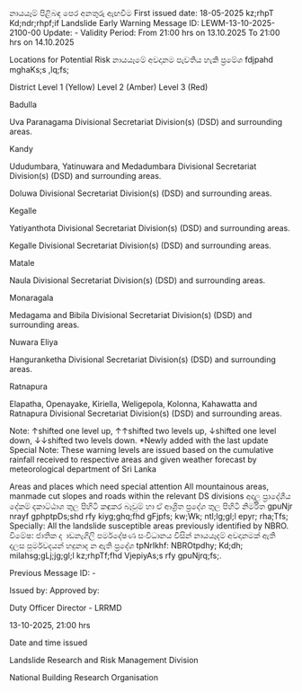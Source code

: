 නායයෑම් පිළිබඳ පෙර අනතුරු ඇඟවීම First issued date: 18-05-2025 kz;rhpT Kd;ndr;rhpf;if Landslide Early Warning Message ID: LEWM-13-10-2025-2100-00 Update: - Validity Period: From 21:00 hrs on 13.10.2025 To 21:00 hrs on 14.10.2025

Locations for Potential Risk නායයෑමේ අවදානම පැවතිය හැකි ප්‍රමේශ fdjpahd mghaKs;s ,lq;fs;

District Level 1 (Yellow) Level 2 (Amber) Level 3 (Red)

Badulla

Uva Paranagama Divisional Secretariat Division(s) (DSD) and surrounding areas.

Kandy

Ududumbara, Yatinuwara and Medadumbara Divisional Secretariat Division(s) (DSD) and surrounding areas.

Doluwa Divisional Secretariat Division(s) (DSD) and surrounding areas.

Kegalle

Yatiyanthota Divisional Secretariat Division(s) (DSD) and surrounding areas.

Kegalle Divisional Secretariat Division(s) (DSD) and surrounding areas.

Matale

Naula Divisional Secretariat Division(s) (DSD) and surrounding areas.

Monaragala

Medagama and Bibila Divisional Secretariat Division(s) (DSD) and surrounding areas.

Nuwara Eliya

Hanguranketha Divisional Secretariat Division(s) (DSD) and surrounding areas.

Ratnapura

Elapatha, Openayake, Kiriella, Weligepola, Kolonna, Kahawatta and Ratnapura Divisional Secretariat Division(s) (DSD) and surrounding areas.

Note: ↑shifted one level up, ↑↑shifted two levels up, ↓shifted one level down, ↓↓shifted two levels down. *Newly added with the last update Special Note: These warning levels are issued based on the cumulative rainfall received to respective areas and given weather forecast by meteorological department of Sri Lanka

Areas and places which need special attention All mountainous areas, manmade cut slopes and roads within the relevant DS divisions අදාල ප්‍රාදේශීය දේකම් දකාට්ඨාශ තුල පිහිටි කඳුකර බෑවුම් හා ඒ ආශ්‍රිත ප්‍රදේශ තුල පිහිටි නිර්මිත gpuNjr nrayf gphptpDs;shd rfy kiyg;ghq;fhd gFjpfs; kw;Wk; ntl;lg;gl;l epyr; rha;Tfs; Specially: All the landslide susceptible areas previously identified by NBRO. විමේෂ: ජාතික ද ාඩනැගිලි පර්මදේෂණ සංවිධානය විසින් නායයෑදම් අවදානමක් ඇති දලස පුර්මවදයන් හදුනාද න ඇති ප්‍රදේශ tpNrlkhf: NBROtpdhy; Kd;dh; milahsg;gLj;jg;gl;l kz;rhpTf;fhd VjepiyAs;s rfy gpuNjrq;fs;.

Previous Message ID: -

Issued by: Approved by:

Duty Officer Director - LRRMD

13-10-2025, 21:00 hrs

Date and time issued

Landslide Research and Risk Management Division

National Building Research Organisation